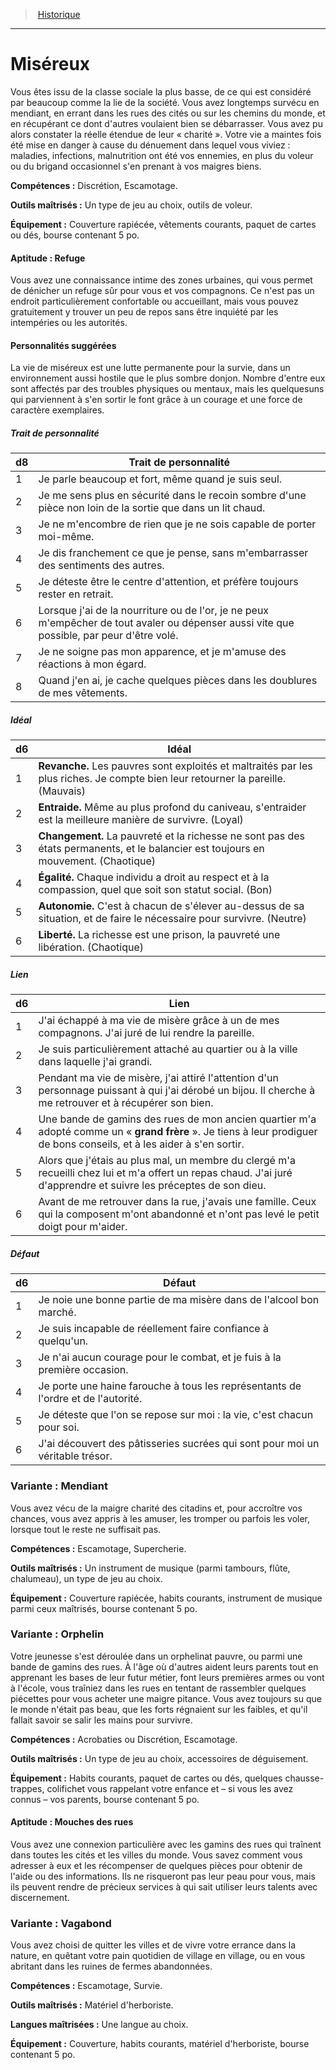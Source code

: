 
<!--BackgroundItem-->

> <!--ParentNameLink-->[Historique](backgrounds_hd.md)<!--/ParentNameLink-->

---

# <!--Name-->Miséreux<!--/Name-->

Vous êtes issu de la classe sociale la plus basse, de ce qui est considéré par beaucoup comme la lie de la société. Vous avez longtemps survécu en mendiant, en errant dans les rues des cités ou sur les chemins du monde, et en récupérant ce dont d'autres voulaient bien se débarrasser. Vous avez pu alors constater la réelle étendue de leur « charité ». Votre vie a maintes fois été mise en danger à cause du dénuement dans lequel vous viviez : maladies, infections, malnutrition ont été vos ennemies, en plus du voleur ou du brigand occasionnel s'en prenant à vos maigres biens.

**Compétences :** <!--Abilities-->Discrétion, Escamotage.<!--/Abilities-->

**Outils maîtrisés :** <!--MasteredTools-->Un type de jeu au choix, outils de voleur.<!--/MasteredTools-->

**Équipement :** <!--Equipment-->Couverture rapiécée, vêtements courants, paquet de cartes ou dés, bourse contenant 5 po.<!--/Equipment-->

<!--SkillItem-->

#### <!--Name-->Aptitude : Refuge<!--/Name-->

Vous avez une connaissance intime des zones urbaines, qui vous permet de dénicher un refuge sûr pour vous et vos compagnons. Ce n'est pas un endroit particulièrement confortable ou accueillant, mais vous pouvez gratuitement y trouver un peu de repos sans être inquiété par les intempéries ou les autorités.

<!--/SkillItem-->

<!--Items-->

#### <!--Name-->Personnalités suggérées<!--/Name-->

La vie de miséreux est une lutte permanente pour la survie, dans un environnement aussi hostile que le plus sombre donjon. Nombre d'entre eux sont affectés par des troubles physiques ou mentaux, mais les quelquesuns qui parviennent à s'en sortir le font grâce à un courage et une force de caractère exemplaires.

<!--PersonalityTraitItem-->

##### <!--Name-->Trait de personnalité<!--/Name-->

|d8|Trait de personnalité|
|---|---|
|1|Je parle beaucoup et fort, même quand je suis <!--br-->seul.|
|2|Je me sens plus en sécurité dans le recoin <!--br-->sombre d'une pièce non loin de la sortie que <!--br-->dans un lit chaud.|
|3|Je ne m'encombre de rien que je ne sois capable <!--br-->de porter moi-même.|
|4|Je dis franchement ce que je pense, sans <!--br-->m'embarrasser des sentiments des autres.|
|5|Je déteste être le centre d'attention, et préfère <!--br-->toujours rester en retrait.|
|6|Lorsque j'ai de la nourriture ou de l'or, je ne <!--br-->peux m'empêcher de tout avaler ou dépenser <!--br-->aussi vite que possible, par peur d'être volé.|
|7|Je ne soigne pas mon apparence, et je m'amuse <!--br-->des réactions à mon égard.|
|8|Quand j'en ai, je cache quelques pièces dans les <!--br-->doublures de mes vêtements.|

<!--/PersonalityTraitItem-->

<!--PersonalityIdealItem-->

##### <!--Name-->Idéal<!--/Name-->

|d6|Idéal|
|---|---|
|1|**Revanche.** Les pauvres sont exploités et <!--br-->maltraités par les plus riches. Je compte bien <!--br-->leur retourner la pareille. (Mauvais)|
|2|**Entraide.** Même au plus profond du caniveau, <!--br-->s'entraider est la meilleure manière de <!--br-->survivre. (Loyal)|
|3|**Changement.** La pauvreté et la richesse ne <!--br-->sont pas des états permanents, et le balancier <!--br-->est toujours en mouvement. (Chaotique)|
|4|**Égalité.** Chaque individu a droit au respect et à <!--br-->la compassion, quel que soit son statut social. <!--br-->(Bon)|
|5|**Autonomie.** C'est à chacun de s'élever au-<!--br-->dessus de sa situation, et de faire le nécessaire <!--br-->pour survivre. (Neutre)|
|6|**Liberté.** La richesse est une prison, la pauvreté <!--br-->une libération. (Chaotique)|

<!--/PersonalityIdealItem-->

<!--PersonalityLinkItem-->

##### <!--Name-->Lien<!--/Name-->

|d6|Lien|
|---|---|
|1|J'ai échappé à ma vie de misère grâce à un de mes <!--br-->compagnons. J'ai juré de lui rendre la pareille.|
|2|Je suis particulièrement attaché au quartier ou <!--br-->à la ville dans laquelle j'ai grandi.|
|3|Pendant ma vie de misère, j'ai attiré l'attention d'un <!--br-->personnage puissant à qui j'ai dérobé un bijou. Il <!--br-->cherche à me retrouver et à récupérer son bien.|
|4|Une bande de gamins des rues de mon ancien <!--br-->quartier m'a adopté comme un « **grand frère** ». <!--br-->Je tiens à leur prodiguer de bons conseils, et à <!--br-->les aider à s'en sortir.|
|5|Alors que j'étais au plus mal, un membre du <!--br-->clergé m'a recueilli chez lui et m'a offert un <!--br-->repas chaud. J'ai juré d'apprendre et suivre les <!--br-->préceptes de son dieu.|
|6|Avant de me retrouver dans la rue, j'avais une <!--br-->famille. Ceux qui la composent m'ont abandonné <!--br-->et n'ont pas levé le petit doigt pour m'aider.|

<!--/PersonalityLinkItem-->

<!--PersonalityDefectItem-->

##### <!--Name-->Défaut<!--/Name-->

|d6|Défaut|
|---|---|
|1|Je noie une bonne partie de ma misère dans de <!--br-->l'alcool bon marché.|
|2|Je suis incapable de réellement faire confiance <!--br-->à quelqu'un.|
|3|Je n'ai aucun courage pour le combat, et je fuis <!--br-->à la première occasion.|
|4|Je porte une haine farouche à tous les <!--br-->représentants de l'ordre et de l'autorité.|
|5|Je déteste que l'on se repose sur moi : la vie, <!--br-->c'est chacun pour soi.|
|6|J'ai découvert des pâtisseries sucrées qui sont <!--br-->pour moi un véritable trésor.|

<!--/PersonalityDefectItem-->

<!--/Items-->

<!--SubBackgroundItem-->

### <!--Name-->Variante : Mendiant<!--/Name-->

Vous avez vécu de la maigre charité des citadins et, pour accroître vos chances, vous avez appris à les amuser, les tromper ou parfois les voler, lorsque tout le reste ne suffisait pas.

**Compétences :** <!--Abilities-->Escamotage, Supercherie.<!--/Abilities-->

**Outils maîtrisés :** <!--MasteredTools-->Un instrument de musique (parmi tambours, flûte, chalumeau), un type de jeu au choix.<!--/MasteredTools-->

**Équipement :** <!--Equipment-->Couverture rapiécée, habits courants, instrument de musique parmi ceux maîtrisés, bourse contenant 5 po.<!--/Equipment-->

<!--/SubBackgroundItem-->

<!--SubBackgroundItem-->

### <!--Name-->Variante : Orphelin<!--/Name-->

Votre jeunesse s'est déroulée dans un orphelinat pauvre, ou parmi une bande de gamins des rues. À l'âge où d'autres aident leurs parents tout en apprenant les bases de leur futur métier, font leurs premières armes ou vont à l'école, vous traîniez dans les rues en tentant de rassembler quelques piécettes pour vous acheter une maigre pitance. Vous avez toujours su que le monde n'était pas beau, que les forts régnaient sur les faibles, et qu'il fallait savoir se salir les mains pour survivre.

**Compétences :** <!--Abilities-->Acrobaties ou Discrétion, Escamotage.<!--/Abilities-->

**Outils maîtrisés :** <!--MasteredTools-->Un type de jeu au choix, accessoires de déguisement.<!--/MasteredTools-->

**Équipement :** <!--Equipment-->Habits courants, paquet de cartes ou dés, quelques chausse-trappes, colifichet vous rappelant votre enfance et – si vous les avez connus – vos parents, bourse contenant 5 po.<!--/Equipment-->

<!--SkillItem-->

#### <!--Name-->Aptitude : Mouches des rues<!--/Name-->

Vous avez une connexion particulière avec les gamins des rues qui traînent dans toutes les cités et les villes du monde. Vous savez comment vous adresser à eux et les récompenser de quelques pièces pour obtenir de l'aide ou des informations. Ils ne risqueront pas leur peau pour vous, mais ils peuvent rendre de précieux services à qui sait utiliser leurs talents avec discernement.

<!--/SkillItem-->

<!--/SubBackgroundItem-->

<!--SubBackgroundItem-->

### <!--Name-->Variante : Vagabond<!--/Name-->

Vous avez choisi de quitter les villes et de vivre votre errance dans la nature, en quêtant votre pain quotidien de village en village, ou en vous abritant dans les ruines de fermes abandonnées.

**Compétences :** <!--Abilities-->Escamotage, Survie.<!--/Abilities-->

**Outils maîtrisés :** <!--MasteredTools-->Matériel d'herboriste.<!--/MasteredTools-->

**Langues maîtrisées :** <!--MasteredLanguages-->Une langue au choix.<!--/MasteredLanguages-->

**Équipement :** <!--Equipment-->Couverture, habits courants, matériel d'herboriste, bourse contenant 5 po.<!--/Equipment-->

<!--/SubBackgroundItem-->

<!--/BackgroundItem-->
